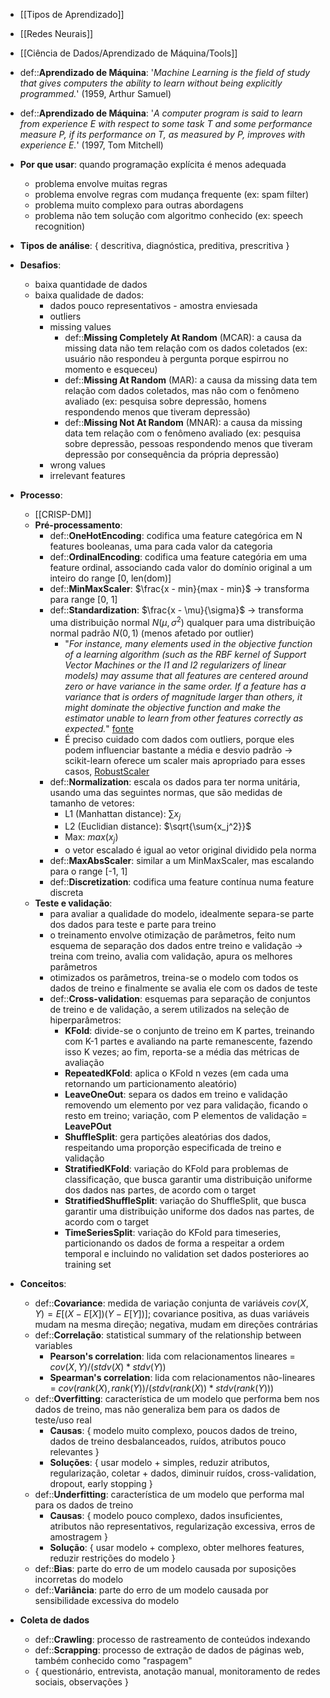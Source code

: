 * [[Tipos de Aprendizado]]
* [[Redes Neurais]]
* [[Ciência de Dados/Aprendizado de Máquina/Tools]]

* def::**Aprendizado de Máquina**: '*Machine Learning is the field of study that gives computers the ability to learn without being explicitly programmed.*' (1959, Arthur Samuel)
* def::**Aprendizado de Máquina**: '*A computer program is said to learn from experience E with respect to some task T and some performance measure P, if its performance on T, as measured by P, improves with experience E.*' (1997, Tom Mitchell)
* **Por que usar**: quando programação explícita é menos adequada
	* problema envolve muitas regras 
	* problema envolve regras com mudança frequente (ex: spam filter)
	* problema muito complexo para outras abordagens
	* problema não tem solução com algoritmo conhecido (ex: speech recognition)
* **Tipos de análise**: { descritiva, diagnóstica, preditiva, prescritiva }
* **Desafios**:
	* baixa quantidade de dados
	* baixa qualidade de dados:
		* dados pouco representativos - amostra enviesada
		* outliers
		* missing values
			* def::**Missing Completely At Random** (MCAR): a causa da missing data não tem relação com os dados coletados (ex: usuário não respondeu à pergunta porque espirrou no momento e esqueceu)
			* def::**Missing At Random** (MAR): a causa da missing data tem relação com dados coletados, mas não com o fenômeno avaliado (ex: pesquisa sobre depressão, homens respondendo menos que tiveram depressão)
			* def::**Missing Not At Random** (MNAR): a causa da missing data tem relação com o fenômeno avaliado (ex: pesquisa sobre depressão, pessoas respondendo menos que tiveram depressão por consequência da própria depressão)
		* wrong values
		* irrelevant features
* **Processo**:
	* [[CRISP-DM]]
	* **Pré-processamento**:
		* def::**OneHotEncoding**: codifica uma feature categórica em N features booleanas, uma para cada valor da categoria
		* def::**OrdinalEncoding**: codifica uma feature categória em uma feature ordinal, associando cada valor do domínio original a um inteiro do range \[0, len(dom)\]
		* def::**MinMaxScaler**: $\frac{x - min}{max - min}$ -> transforma para range \[0, 1\]
		* def::**Standardization**: $\frac{x - \mu}{\sigma}$ -> transforma uma distribuição normal $N(\mu, \sigma^2)$ qualquer para uma distribuição normal padrão $N(0, 1)$ (menos afetado por outlier)
			* "*For instance, many elements used in the objective function of a learning algorithm (such as the RBF kernel of Support Vector Machines or the l1 and l2 regularizers of linear models) may assume that all features are centered around zero or have variance in the same order. If a feature has a variance that is orders of magnitude larger than others, it might dominate the objective function and make the estimator unable to learn from other features correctly as expected.*" [fonte](https://scikit-learn.org/stable/modules/preprocessing.html#standardization-or-mean-removal-and-variance-scaling)
			* É preciso cuidado com dados com outliers, porque eles podem influenciar bastante a média e desvio padrão -> scikit-learn oferece um scaler mais apropriado para esses casos, [RobustScaler](https://scikit-learn.org/stable/modules/generated/sklearn.preprocessing.RobustScaler.html#sklearn.preprocessing.RobustScaler)
		* def::**Normalization**: escala os dados para ter norma unitária, usando uma das seguintes normas, que são medidas de tamanho de vetores:
			* L1 (Manhattan distance): $\sum{x_j}$ 
			* L2 (Euclidian distance): $\sqrt{\sum{x_j^2}}$
			* Max: $max(x_j)$
			* o vetor escalado é igual ao vetor original dividido pela norma
		* def::**MaxAbsScaler**: similar a um MinMaxScaler, mas escalando para o range \[-1, 1\]
		* def::**Discretization**: codifica uma feature contínua numa feature discreta
	* **Teste e validação**:
		* para avaliar a qualidade do modelo, idealmente separa-se parte dos dados para teste e parte para treino
		* o treinamento envolve otimização de parâmetros, feito num esquema de separação dos dados entre treino e validação -> treina com treino, avalia com validação, apura os melhores parâmetros
		* otimizados os parâmetros, treina-se o modelo com todos os dados de treino e finalmente se avalia ele com os dados de teste
		* def::**Cross-validation**: esquemas para separação de conjuntos de treino e de validação, a serem utilizados na seleção de hiperparâmetros:
			* **KFold**: divide-se o conjunto de treino em K partes, treinando com K-1 partes e avaliando na parte remanescente, fazendo isso K vezes; ao fim, reporta-se a média das métricas de avaliação
			* **RepeatedKFold**: aplica o KFold n vezes (em cada uma retornando um particionamento aleatório)
			* **LeaveOneOut**: separa os dados em treino e validação removendo um elemento por vez para validação, ficando o resto em treino; variação, com P elementos de validação = **LeavePOut**
			* **ShuffleSplit**: gera partições aleatórias dos dados, respeitando uma proporção especificada de treino e validação
			* **StratifiedKFold**: variação do KFold para problemas de classificação, que busca garantir uma distribuição uniforme dos dados nas partes, de acordo com o target
			* **StratifiedShuffleSplit**: variação do ShuffleSplit, que busca garantir uma distribuição uniforme dos dados nas partes, de acordo com o target
			* **TimeSeriesSplit**: variação do KFold para timeseries, particionando os dados de forma a respeitar a ordem temporal e incluindo no validation set dados posteriores ao training set
* **Conceitos**:
	* def::**Covariance**: medida de variação conjunta de variáveis $cov(X, Y) = E[(X - E[X]) (Y - E[Y])]$; covariance positiva, as duas variáveis mudam na mesma direção; negativa, mudam em direções contrárias
	* def::**Correlação**: statistical summary of the relationship between variables
		* **Pearson's correlation**: lida com relacionamentos lineares = $cov(X, Y) / (stdv(X) * stdv(Y))$
		* **Spearman's correlation**: lida com relacionamentos não-lineares = $cov(rank(X), rank(Y)) / (stdv(rank(X)) * stdv(rank(Y)))$
	* def::**Overfitting**: característica de um modelo que performa bem nos dados de treino, mas não generaliza bem para os dados de teste/uso real
		* **Causas**: { modelo muito complexo, poucos dados de treino, dados de treino desbalanceados, ruídos, atributos pouco relevantes }
		* **Soluções**: { usar modelo + simples, reduzir atributos, regularização, coletar + dados, diminuir ruídos, cross-validation, dropout, early stopping }
	* def::**Underfitting**: característica de um modelo que performa mal para os dados de treino
		* **Causas**: { modelo pouco complexo, dados insuficientes, atributos não representativos, regularização excessiva, erros de amostragem }
		* **Solução**: { usar modelo + complexo, obter melhores features, reduzir restrições do modelo }
	* def::**Bias**: parte do erro de um modelo causada por suposições incorretas do modelo
	* def::**Variância**: parte do erro de um modelo causada por sensibilidade excessiva do modelo
* **Coleta de dados**
	* def::**Crawling**: processo de rastreamento de conteúdos indexando
	* def::**Scrapping**: processo de extração de dados de páginas web, também conhecido como "raspagem"
	* { questionário, entrevista, anotação manual, monitoramento de redes sociais, observações }